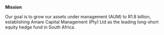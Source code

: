 **Mission**

Our goal is to grow our assets under management (AUM) to R1.8 billion, establishing Amare Capital Management (Pty) Ltd as the leading long-short equity hedge fund in South Africa.
